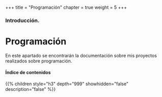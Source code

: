 +++
title = "Programación"
chapter = true
weight = 5
+++

### Introducción.

# Programación

En este apartado se encontrarán la documentación sobre mis proyectos realizados sobre programación.

#### Índice de contenidos

{{% children style="h3" depth="999" showhidden="false" description="false" %}}


